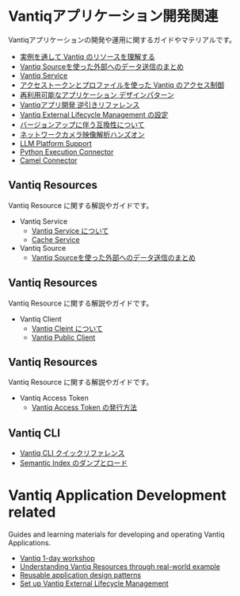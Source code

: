 # Vantiqアプリケーション開発関連

Vantiqアプリケーションの開発や運用に関するガイドやマテリアルです。

- [実例を通して Vantiq のリソースを理解する](./vantiq-resources-introduction/docs/jp/Vantiq_resources_introduction.md)
- [Vantiq Sourceを使った外部へのデータ送信のまとめ](./docs/jp/data_sending.md)
- [Vantiq Service](./docs/jp/vantiq-service.md)
- [アクセストークンとプロファイルを使った Vantiq のアクセス制御](./accesstoken_profile/readme.md)
- [再利用可能なアプリケーション デザインパターン](./docs/jp/reusable-design-patterns.md)
- [Vantiqアプリ開発 逆引きリファレンス](./docs/jp/reverse-lookup.md)
- [Vantiq External Lifecycle Management の設定](./docs/jp/Vantiq_ExtLifecycleManagement_SetupProcedure.md)
- [バージョンアップに伴う互換性について](./docs/jp/incompatibilities.md)
- [ネットワークカメラ映像解析ハンズオン](./vantiq-videostream/docs/jp/hands-on-lab.md)
- [LLM Platform Support](./docs/jp/LLM_Platform_Support.md)
- [Python Execution Connector](./docs/jp/python-execution-connector.md)
- [Camel Connector](./docs/jp/camel-connector.md)

## Vantiq Resources

Vantiq Resource に関する解説やガイドです。

- Vantiq Service
  - [Vantiq Service について](./vantiq-resources/vantiq-service/about-service/readme.md)
  - [Cache Service](./vantiq-resources/vantiq-service/cache-service/readme.md)
- Vantiq Source
  - [Vantiq Sourceを使った外部へのデータ送信のまとめ](./vantiq-resources/vantiq-source/data-sending/readme.md)

## Vantiq Resources

Vantiq Resource に関する解説やガイドです。

- Vantiq Client
  - [Vantiq Cleint について](./vantiq-resources/vantiq-client/about-client/readme.md)
  - [Vantiq Public Client](./vantiq-resources/vantiq-client/public-client/readme.md)

## Vantiq Resources

Vantiq Resource に関する解説やガイドです。

- Vantiq Access Token
  - [Vantiq Access Token の発行方法](./vantiq-resources/vantiq-access-token/create-access-token/readme.md)

## Vantiq CLI

- [Vantiq CLI クイックリファレンス](./vantiq-cli/cli-quick-reference/readme.md)
- [Semantic Index のダンプとロード](./vantiq-cli/semantic-index-dumpload/readme.md)

# Vantiq Application Development related

Guides and learning materials for developing and operating Vantiq Applications.

- [Vantiq 1-day workshop](./1-day-workshop/docs/eng/readme.md)
- [Understanding Vantiq Resources through real-world example](./vantiq-resources-introduction/docs/eng/Vantiq_resources_introduction.md)
- [Reusable application design patterns](./docs/eng/reusable-design-patterns.md)
- [Set up Vantiq External Lifecycle Management](./docs/eng/Vantiq_ExtLifecycleManagement_SetupProcedure.md)
